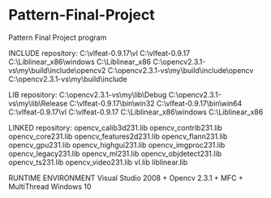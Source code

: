 # Pattern-Final-Project
Pattern Final Project program

INCLUDE repository:
  C:\vlfeat-0.9.17\vl
  C:\vlfeat-0.9.17
  C:\Liblinear_x86\windows
  C:\Liblinear_x86
  C:\opencv2.3.1-vs\my\build\include\opencv2
  C:\opencv2.3.1-vs\my\build\include\opencv
  C:\opencv2.3.1-vs\my\build\include
  
LIB repository:
  C:\opencv2.3.1-vs\my\lib\Debug
  C:\opencv2.3.1-vs\my\lib\Release
  C:\vlfeat-0.9.17\bin\win32
  C:\vlfeat-0.9.17\bin\win64
  C:\vlfeat-0.9.17\vl
  C:\vlfeat-0.9.17
  C:\Liblinear_x86\windows
  C:\Liblinear_x86
  
LINKED repository:
  opencv_calib3d231.lib
  opencv_contrib231.lib
  opencv_core231.lib
  opencv_features2d231.lib
  opencv_flann231.lib
  opencv_gpu231.lib
  opencv_highgui231.lib
  opencv_imgproc231.lib
  opencv_legacy231.lib
  opencv_ml231.lib
  opencv_objdetect231.lib
  opencv_ts231.lib
  opencv_video231.lib
  vl.lib
  liblinear.lib
  
RUNTIME ENVIRONMENT
  Visual Studio 2008 + Opencv 2.3.1 + MFC + MultiThread
  Windows 10
